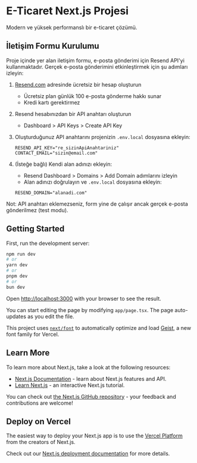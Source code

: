 # E-Ticaret Next.js Projesi

Modern ve yüksek performanslı bir e-ticaret çözümü.

## İletişim Formu Kurulumu

Proje içinde yer alan iletişim formu, e-posta gönderimi için Resend API'yi kullanmaktadır. Gerçek e-posta gönderimini etkinleştirmek için şu adımları izleyin:

1. [Resend.com](https://resend.com) adresinde ücretsiz bir hesap oluşturun
   - Ücretsiz plan günlük 100 e-posta gönderme hakkı sunar
   - Kredi kartı gerektirmez

2. Resend hesabınızdan bir API anahtarı oluşturun
   - Dashboard > API Keys > Create API Key
   
3. Oluşturduğunuz API anahtarını projenizin `.env.local` dosyasına ekleyin:
   ```
   RESEND_API_KEY="re_sizinApiAnahtariniz"
   CONTACT_EMAIL="sizin@email.com"
   ```

4. (İsteğe bağlı) Kendi alan adınızı ekleyin:
   - Resend Dashboard > Domains > Add Domain adımlarını izleyin
   - Alan adınızı doğrulayın ve `.env.local` dosyasına ekleyin:
   ```
   RESEND_DOMAIN="alanadi.com"
   ```

Not: API anahtarı eklemezseniz, form yine de çalışır ancak gerçek e-posta gönderilmez (test modu).

## Getting Started

First, run the development server:

```bash
npm run dev
# or
yarn dev
# or
pnpm dev
# or
bun dev
```

Open [http://localhost:3000](http://localhost:3000) with your browser to see the result.

You can start editing the page by modifying `app/page.tsx`. The page auto-updates as you edit the file.

This project uses [`next/font`](https://nextjs.org/docs/app/building-your-application/optimizing/fonts) to automatically optimize and load [Geist](https://vercel.com/font), a new font family for Vercel.

## Learn More

To learn more about Next.js, take a look at the following resources:

- [Next.js Documentation](https://nextjs.org/docs) - learn about Next.js features and API.
- [Learn Next.js](https://nextjs.org/learn) - an interactive Next.js tutorial.

You can check out [the Next.js GitHub repository](https://github.com/vercel/next.js) - your feedback and contributions are welcome!

## Deploy on Vercel

The easiest way to deploy your Next.js app is to use the [Vercel Platform](https://vercel.com/new?utm_medium=default-template&filter=next.js&utm_source=create-next-app&utm_campaign=create-next-app-readme) from the creators of Next.js.

Check out our [Next.js deployment documentation](https://nextjs.org/docs/app/building-your-application/deploying) for more details.
